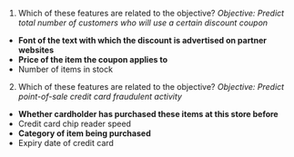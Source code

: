 1. Which of these features are related to the objective?
_Objective: Predict total number of customers who will use a certain discount coupon_

* __Font of the text with which the discount is advertised on partner websites__
* __Price of the item the coupon applies to__
* Number of items in stock

2. Which of these features are related to the objective?
_Objective: Predict point-of-sale credit card fraudulent activity_

* __Whether cardholder has purchased these items at this store before__
* Credit card chip reader speed
* __Category of item being purchased__
* Expiry date of credit card

